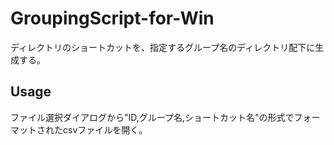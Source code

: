 # GroupingScript-for-Win
ディレクトリのショートカットを、指定するグループ名のディレクトリ配下に生成する。
## Usage
ファイル選択ダイアログから"ID,グループ名,ショートカット名"の形式でフォーマットされたcsvファイルを開く。
